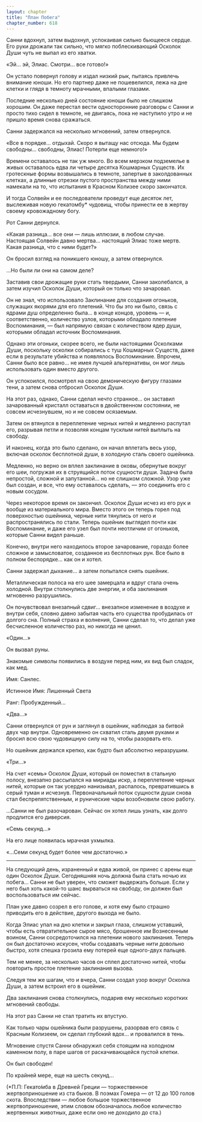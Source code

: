 ```yaml
---
layout: chapter
title: "План Побега"
chapter_number: 618
---
```


Санни вдохнул, затем выдохнул, успокаивая сильно бьющееся сердце. Его руки дрожали так сильно, что мягко поблескивающий Осколок Души чуть не выпал из его хватки.

«Эй... эй, Элиас. Смотри... все готово!»

Он устало повернул голову и издал низкий рык, пытаясь привлечь внимание юноши. Но его партнер даже не пошевелился, лежа на дне клетки и глядя в темноту мрачными, впалыми глазами.

Последние несколько дней состояние юноши было не слишком хорошим. Он даже перестал вести односторонние разговоры с Санни и просто тихо сидел в темноте, не двигаясь, пока не наступило утро и не пришло время снова сражаться.

Санни задержался на несколько мгновений, затем отвернулся.

«Все в порядке... отдыхай. Скоро я вытащу нас отсюда. Мы будем свободны... свободны, Элиас! Потерпи еще немного!»

Времени оставалось не так уж много. Во всем мерзком подземелье в живых оставалось едва ли четыре десятка Кошмарных Существ. Их гротескные формы возвышались в темноте, запертые в заколдованных клетках, а длинные отрезки пустого пространства между ними намекали на то, что испытания в Красном Колизее скоро закончатся.

И тогда Солвейн и ее последователи проведут еще десяток лет, выслеживая новую гекатомбу* чудовищ, чтобы принести ее в жертву своему кровожадному богу.

Рот Санни дернулся.

«Какая разница... все они — лишь иллюзии, в любом случае. Настоящая Солвейн давно мертва... настоящий Элиас тоже мертв. Какая разница, что с ними будет?»

Он бросил взгляд на поникшего юношу, а затем отвернулся.

...Но были ли они на самом деле?

Заставив свои дрожащие руки стать твердыми, Санни заколебался, а затем изучил Осколок Души, который он только что зачаровал.

Он не знал, что использовало Заклинание для создания огоньков, служащих якорями для его плетений. Что бы это ни было, связь с ядрами душ определенно была... в конце концов, уровень — и, соответственно, количество узлов, которыми обладало плетение Воспоминания, — был напрямую связан с количеством ядер души, которыми обладал источник Воспоминания.

Однако эти огоньки, скорее всего, не были настоящими Осколками Души, поскольку осколки собирались с туш Кошмарных Существ, даже если в результате убийства и появлялось Воспоминание. Впрочем, Санни было все равно... не имея лучшей альтернативы, он мог лишь использовать один вместо другого.

Он успокоился, посмотрел на свою демоническую фигуру глазами тени, а затем снова отбросил Осколок Души.

На этот раз, однако, Санни сделал нечто странное... он заставил зачарованный кристалл оставаться в двойственном состоянии, не совсем исчезнувшем, но и не совсем осязаемым.

Затем он втянулся в переплетение черных нитей и медленно распутал его, разрывая петли и позволяя концам тусклым нитей выплыть на свободу.

И наконец, когда это было сделано, он начал вплетать весь узор, включая осколок бесплотной души, в холодную сталь своего ошейника.

Медленно, но верно он вплел заклинание в оковы, обернутые вокруг его шеи, погружая их в струящийся поток сущности души. Задача была непростой, сложной и запутанной... но не слишком сложной. Узор уже был создан, и все, что ему оставалось сделать, — это соединить его с новым сосудом.

Через некоторое время он закончил. Осколок Души исчез из его рук и вообще из материального мира. Вместо этого он теперь горел под поверхностью ошейника, черные нити тянулись от него и распространялись по стали. Теперь ошейник выглядел почти как Воспоминание, и даже его узел был почти неотличим от огоньков, которые Санни видел раньше.

Конечно, внутри него находилось второе зачарование, гораздо более сложное и замысловатое, созданное из бесплотных рун. Все было в полном беспорядке... как он и хотел.

Санни задержал дыхание... а затем попытался снять ошейник.

Металлическая полоса на его шее замерцала и вдруг стала очень холодной. Внутри столкнулись две энергии, и оба заклинания мгновенно разрушились.

Он почувствовал внезапный сдвиг... внезапное изменение в воздухе и внутри себя, словно давно забытая часть его существа пробудилась от долгого сна. Полный страха и волнения, Санни сделал то, что делал уже бесчисленное количество раз, но никогда не ценил.

«Один...»

Он вызвал руны.

Знакомые символы появились в воздухе перед ним, их вид был сладок, как мед.

Имя: Санлес.

Истинное Имя: Лишенный Света

Ранг: Пробужденный...

«Два...»

Санни отвернулся от рун и заглянул в ошейник, наблюдая за битвой двух чар внутри. Одновременно он схватил сталь двумя руками и бросил всю свою чудовищную силу на то, чтобы разорвать его.

Но ошейник держался крепко, как будто был абсолютно неразрушим.

«Три...»

На счет «семь» Осколок Души, который он поместил в стальную полосу, внезапно рассыпался на мириады искр, а переплетение черных нитей, которые он так усердно нанизывал, распалось, превратившись в серый туман и исчезнув. Первоначальный поток сущности души снова стал беспрепятственным, и рунические чары возобновили свою работу.

...Санни не был разочарован. Сейчас он хотел лишь узнать, как долго продлится его диверсия.

«Семь секунд...»

На его лице появилась мрачная ухмылка.

«...Семи секунд будет более чем достаточно.»

***

На следующий день, израненный и едва живой, он принес с арены еще один Осколок Души. Сегодняшняя ночь должна была стать ночью их побега... Санни не был уверен, что сможет выдержать больше. Если у него был хоть какой-то шанс вырваться на свободу, он должен был воспользоваться им сейчас.

План уже давно созрел в его голове, и хотя ему было страшно приводить его в действие, другого выхода не было.

Когда Элиас упал на дно клетки и закрыл глаза, слишком уставший, чтобы есть отвратительное сырое мясо, брошенное им Вознесенным воином, Санни сосредоточился на плетении нового заклинания. Теперь он был достаточно искусен, чтобы создавать черные нити довольно быстро, хотя спешка грозила ему потерей еще одного-двух пальцев.

Тем не менее, за несколько часов он сплел достаточно нитей, чтобы повторить простое плетение заклинания вызова.

Следуя тем же шагам, что и вчера, Санни создал узор вокруг Осколка Души, а затем встроил его в ошейник.

Два заклинания снова столкнулись, подарив ему несколько коротких мгновений свободы.

На этот раз Санни не стал тратить их впустую.

Как только чары ошейника были разрушены, разорвав его связь с Красным Колизеем, он сделал глубокий вдох... и провалился в тень.

Мгновение спустя Санни обнаружил себя стоящим на холодном каменном полу, в паре шагов от раскачивающейся пустой клетки.

Он был свободен!

По крайней мере, еще на шесть секунд...

(*П.П: Гекато́мба в Древней Греции — торжественное жертвоприношение из ста быков. В поэмах Гомера — от 12 до 100 голов скота. Впоследствии — любое большое торжественное жертвоприношение, этим словом обозначалось любое количество жертвенных животных, даже если оно не доходило до ста.)